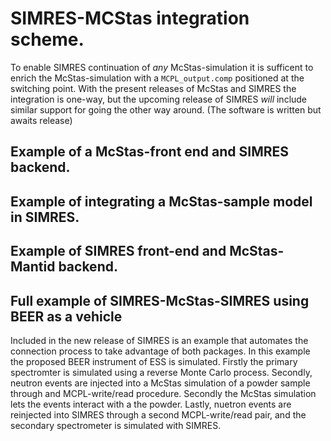 # SIMRES-MCStas integration scheme.

To enable SIMRES continuation of _any_ McStas-simulation it is sufficent to
enrich the McStas-simulation with a `MCPL_output.comp` positioned at the
switching point.
With the present releases of McStas and SIMRES the integration is one-way, but
the upcoming release of SIMRES _will_ include similar support for going the
other way around. (The software is written but awaits release)

## Example of a McStas-front end and SIMRES backend.

## Example of integrating a McStas-sample model in SIMRES.

## Example of SIMRES front-end and McStas-Mantid backend.

## Full example of SIMRES-McStas-SIMRES using BEER as a vehicle

Included in the new release of SIMRES is an example that automates the connection process to take advantage of  both packages. In this example the proposed BEER instrument of ESS is simulated. Firstly the primary spectromter is simulated using a reverse Monte Carlo process. Secondly, neutron events are injected into a McStas simulation of a powder sample through and MCPL-write/read procedure. Secondly the McStas simulation lets the events interact with a the powder. Lastly, nuetron events are reinjected into SIMRES through a second MCPL-write/read pair, and the secondary spectrometer is simulated with SIMRES.  
